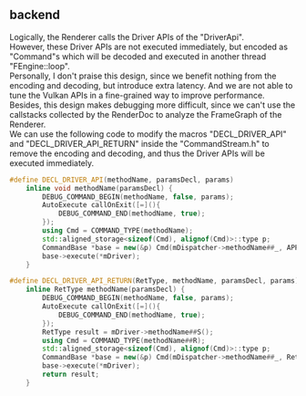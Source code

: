 ## backend

Logically, the Renderer calls the Driver APIs of the "DriverApi".  
However, these Driver APIs are not executed immediately, but encoded as "Command"s which will be decoded and executed in another thread "FEngine::loop".  
Personally, I don't praise this design, since we benefit nothing from the encoding and decoding, but introduce extra latency. And we are not able to tune the Vulkan APIs in a fine-grained way to improve performance.  
Besides, this design makes debugging more difficult, since we can't use the callstacks collected by the RenderDoc to analyze the FrameGraph of the Renderer.  
We can use the following code to modify the macros "DECL_DRIVER_API" and "DECL_DRIVER_API_RETURN" inside the "CommandStream.h" to remove the encoding and decoding, and thus the Driver APIs will be executed immediately.

```c++
#define DECL_DRIVER_API(methodName, paramsDecl, params)                                         \
    inline void methodName(paramsDecl) {                                                        \
        DEBUG_COMMAND_BEGIN(methodName, false, params);                                         \
        AutoExecute callOnExit([=](){                                                           \
            DEBUG_COMMAND_END(methodName, true);                                                \
        });                                                                                     \
        using Cmd = COMMAND_TYPE(methodName);                                                   \
        std::aligned_storage<sizeof(Cmd), alignof(Cmd)>::type p;                                \
        CommandBase *base = new(&p) Cmd(mDispatcher->methodName##_, APPLY(std::move, params));  \
        base->execute(*mDriver);                                                                \
    }

#define DECL_DRIVER_API_RETURN(RetType, methodName, paramsDecl, params)                                         \
    inline RetType methodName(paramsDecl) {                                                                     \
        DEBUG_COMMAND_BEGIN(methodName, false, params);                                                         \
        AutoExecute callOnExit([=](){                                                                           \
            DEBUG_COMMAND_END(methodName, true);                                                                \
        });                                                                                                     \
        RetType result = mDriver->methodName##S();                                                              \
        using Cmd = COMMAND_TYPE(methodName##R);                                                                \
        std::aligned_storage<sizeof(Cmd), alignof(Cmd)>::type p;                                                \
        CommandBase *base = new(&p) Cmd(mDispatcher->methodName##_, RetType(result), APPLY(std::move, params)); \
        base->execute(*mDriver);                                                                                \
        return result;                                                                                          \
    }
```
